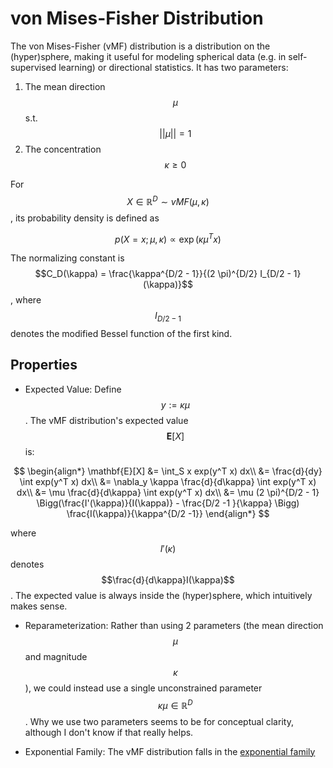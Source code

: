 # von Mises-Fisher Distribution

The von Mises-Fisher (vMF) distribution is a distribution on the (hyper)sphere, making it
useful for modeling spherical data (e.g. in self-supervised learning) or directional statistics.
It has two parameters:

1. The mean direction $$\mu$$ s.t. $$\lvert \lvert \mu \rvert \rvert = 1$$
2. The concentration $$\kappa \geq 0$$

For $$X \in \mathbb{R}^{D} \sim vMF(\mu, \kappa)$$, its probability density is defined as

$$p(X=x; \mu, \kappa) \propto \exp( \kappa \mu^T x)$$

The normalizing constant is $$C_D(\kappa) = \frac{\kappa^{D/2 - 1}}{(2 \pi)^{D/2} I_{D/2 - 1}(\kappa)}$$,
where $$I_{D/2 - 1}$$ denotes the modified Bessel function of the first kind.

## Properties

- Expected Value: Define $$y := \kappa \mu$$. The vMF distribution's expected value $$\mathbf{E}[X]$$ is:

$$
\begin{align*}
\mathbf{E}[X] &= \int_S x exp(y^T x) dx\\
&= \frac{d}{dy} \int exp(y^T x) dx\\
&= \nabla_y \kappa \frac{d}{d\kappa} \int exp(y^T x) dx\\
&= \mu \frac{d}{d\kappa} \int exp(y^T x) dx\\
&= \mu (2 \pi)^{D/2 - 1} \Bigg(\frac{I'(\kappa)}{I(\kappa)} - \frac{D/2 -1 }{\kappa} \Bigg) \frac{I(\kappa)}{\kappa^{D/2 -1}}
\end{align*}
$$

where $$I'(\kappa)$$ denotes $$\frac{d}{d\kappa}I(\kappa)$$. The expected value is always inside the
(hyper)sphere, which intuitively makes sense.

- Reparameterization: Rather than using 2 parameters (the mean direction $$\mu$$ and magnitude $$\kappa$$),
  we could instead use a single unconstrained parameter $$\kappa \mu \in \mathbb{R}^D$$. Why we use
  two parameters seems to be for conceptual clarity, although I don't know if that really
  helps.

- Exponential Family: The vMF distribution falls in the [exponential family](exponential_family_distributions.md)
